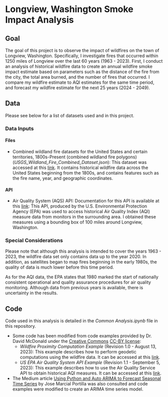 # Longview, Washington Smoke Impact Analysis

## Goal
The goal of this project is to observe the impact of wildfires  on the town of Longview, Washington. Specifically, I investigate fires that occurred within 1250 miles of Longview over the last 60 years (1963 - 2023). First, I conduct an analysis of historical wildfire data to create an annual wildfire smoke impact estimate based on parameters such as the distance of the fire from the city, the total area burned, and the number of fires that occurred. I compare my wildfire estimate to AQI estimates for the same time period, and forecast my wildfire estimate for the next 25 years (2024 - 2049).

## Data
Please see below for a list of datasets used and in this project. 

### Data Inputs
#### Files
- Combined wildland fire datasets for the United States and certain territories, 1800s-Present (combined wildland fire polygons) (*USGS_Wildland_Fire_Combined_Dataset.json*): This dataset was accessed at this [link](https://www.sciencebase.gov/catalog/item/61aa537dd34eb622f699df81). It contains historical wildfire data across the United States beginning from the 1800s, and contains features such as the fire name, year, and geographic coordinates.

#### API
- Air Quality System (AQS) API: Documentation for this API is available at this [link](https://aqs.epa.gov/aqsweb/documents/data_api.html): This API, produced by the U.S. Environmental Protection Agency (EPA) was used to access historical Air Quality Index (AQI) measure data from monitors in the surrounding area. I obtained these measures using a bounding box of 100 miles around Longview, Washington.

### Special Considerations
Please note that although this analysis is intended to cover the years 1963 - 2023, the wildfire data set only contains data up to the year 2020. In addition, as satellites began to map fires beginning in the early 1980s, the quality of data is much lower before this time period. 

As for the AQI data, the EPA states that 1980 marked the start of nationally consistent operational and quality assurance procedures for air quality monitoring. Although data from previous years is available, there is uncertainty in the results.

## Code
Code used in this analysis is detailed in the *Common Analysis.ipynb* file in this repository. 

- Some code has been modified from code examples provided by Dr. David McDonald under the [Creative Commons](https://creativecommons.org) [CC-BY license](https://creativecommons.org/licenses/by/4.0/):
  - *Wildfire Proximity Computation Example* (Revision 1.0 - August 13, 2023): This example describes how to perform geodetic computations using the wildfire data. It can be accessed at this [link](https://drive.google.com/file/d/1qNI6hji8CvDeBsnLDAhJXvaqf2gcg8UV/view?usp=drive_link).
  - *US EPA Air Quality System API Example* (Revision 1.1 - September 5, 2023): This example describes how to use the Air Quality Service API to obtain historical AQI measures. It can be accessed at this [link](https://drive.google.com/file/d/1bxl9qrb_52RocKNGfbZ5znHVqFDMkUzf/view?usp=drive_link).
- The Medium article [Using Python and Auto ARIMA to Forecast Seasonal Time Series](https://medium.com/@josemarcialportilla/using-python-and-auto-arima-to-forecast-seasonal-time-series-90877adff03c) by Jose Marcial Portilla was also consulted and code examples were modified to create an ARIMA time series model.

